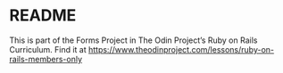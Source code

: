 # README

This is part of the Forms Project in The Odin Project’s Ruby on Rails Curriculum. Find it at https://www.theodinproject.com/lessons/ruby-on-rails-members-only